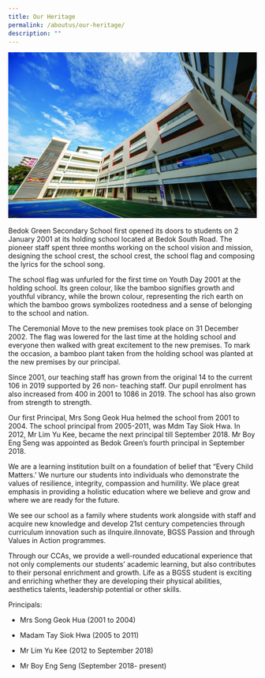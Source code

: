 ```yaml
---
title: Our Heritage
permalink: /aboutus/our-heritage/
description: ""
---
```


![](/images/Our-Heritage-e1570003294657.jpg)

Bedok Green Secondary School first opened its doors to students on 2 January 2001 at its holding school located at Bedok South Road. The pioneer staff spent three months working on the school vision and mission, designing the school crest, the school crest, the school flag and composing the lyrics for the school song.

The school flag was unfurled for the first time on Youth Day 2001 at the holding school. Its green colour, like the bamboo signifies growth and youthful vibrancy, while the brown colour, representing the rich earth on which the bamboo grows symbolizes rootedness and a sense of belonging to the school and nation.

The Ceremonial Move to the new premises took place on 31 December 2002. The flag was lowered for the last time at the holding school and everyone then walked with great excitement to the new premises. To mark the occasion, a bamboo plant taken from the holding school was planted at the new premises by our principal.

Since 2001, our teaching staff has grown from the original 14 to the current 106 in 2019 supported by 26 non- teaching staff. Our pupil enrolment has also increased from 400 in 2001 to 1086 in 2019. The school has also grown from strength to strength.

Our first Principal, Mrs Song Geok Hua helmed the school from 2001 to 2004. The school principal from 2005-2011, was Mdm Tay Siok Hwa. In 2012, Mr Lim Yu Kee, became the next principal till September 2018. Mr Boy Eng Seng was appointed as Bedok Green’s fourth principal in September 2018.

We are a learning institution built on a foundation of belief that “Every Child Matters.’ We nurture our students into individuals who demonstrate the values of resilience, integrity, compassion and humility. We place great emphasis in providing a holistic education where we believe and grow and where we are ready for the future.

We see our school as a family where students work alongside with staff and acquire new knowledge and develop 21st century competencies through curriculum innovation such as iInquire.ilnnovate, BGSS Passion and through Values in Action programmes.

Through our CCAs, we provide a well-rounded educational experience that not only complements our students’ academic learning, but also contributes to their personal enrichment and growth. Life as a BGSS student is exciting and enriching whether they are developing their physical abilities, aesthetics talents, leadership potential or other skills.

 

Principals:

* Mrs Song Geok Hua (2001 to 2004)

* Madam Tay Siok Hwa (2005 to 2011)
* Mr Lim Yu Kee (2012 to September 2018)

* Mr Boy Eng Seng (September 2018- present)